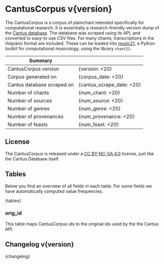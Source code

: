 CantusCorpus v{version}
===========================

The CantusCorpus is a corpus of plainchant intended specifically for 
computational research. It is essentially a research-friendly version dump of 
the [Cantus database](http://cantus.uwaterloo.ca/). The database was scraped 
using its API, and converted to easy-to use CSV files. For many chants,
transcriptions in the Volpiano format are included. These can be loaded into
[music21](https://web.mit.edu/music21/), a Python toolkit for computational 
musicology, using the library `chant21`. 

| Summary                          |                      |
|----------------------------------|----------------------|
| CantusCorpus version             | {version: <20} |
| Corpus generated on              | {corpus_date: <20} |
| Cantus database scraped on       | {cantus_scrape_date: <20} |
| Number of chants                 | {num_chant: <20} |
| Number of sources                | {num_source: <20} |
| Number of genres                 | {num_genre: <20} |
| Number of provenances            | {num_provenance: <20} |
| Number of feasts                 | {num_feast: <20} |

License
-------

The CantusCorpus is released under a 
[CC BY-NC-SA 4.0](https://creativecommons.org/licenses/by-nc-sa/4.0/) license, 
just like the Cantus Database itself.

Tables
------

Below you find an overview of all fields in each table. For some fields we have automatically computed value frequencies.

{tables}

### orig_id

This table maps CantusCorpus ids to the original ids used by the the Cantus API.

Changelog v{version}
-------------------

{changelog}
